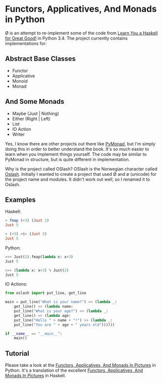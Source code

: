 # Functors, Applicatives, And Monads in Python

Ø is an attempt to re-implement some of the code from 
[Learn You a Haskell for Great Good!](http://learnyouahaskell.com/) in
Python 3.4. The project currently contains implementations for:

## Abstract Base Classes

 - Functor
 - Applicative
 - Monoid
 - Monad

## And Some Monads
 
 - Maybe (Just | Nothing)
 - Either (Right | Left)
 - List
 - IO Action
 - Writer

Yes, I know there are other projects out there like 
[PyMonad](https://bitbucket.org/jason_delaat/pymonad/), but I'm simply doing 
this in order to better understand the book. It's so much easier to learn when 
you implement things yourself. The code may be similar to PyMonad in structure, 
but is quite different in implementation.

Why is the project called OSlash? OSlash is the Norwegian character called 
[Oslash](http://en.wikipedia.org/wiki/Ø). Initially I wanted to create a 
project that used Ø and ø (unicode) for the project name and modules. It didn't 
work out well, so I renamed it to Oslash. 

## Examples

Haskell:
```haskell
> fmap (+3) (Just 2)
Just 5

> (+3) <$> (Just 2)
Just 5
```

Python:
```python
>>> Just(2).fmap(lambda x: x+3)
Just 5

>>> (lambda x: x+3) % Just(2)
Just 5

```

IO Actions:

```python
from oslash import put_line, get_line

main = put_line("What is your name?") >> (lambda _:
    get_line() >> (lambda name:
    put_line("What is your age?") >> (lambda _:
    get_line() >> (lambda age:
    put_line("Hello " + name + "!") >> (lambda _:
    put_line("You are " + age + " years old"))))))

if __name__ == "__main__":
    main()
```

## Tutorial

Please take a look at the [Functors, Applicatives, And Monads In Pictures](https://github.com/dbrattli/oslash/wiki/Functors,-Applicatives,-And-Monads-In-Pictures) 
in Python. It's a translation of the excellent [Functors, Applicatives, And Monads In Pictures](adit.io/posts/2013-04-17-functors,_applicatives,_and_monads_in_pictures.html) 
in Haskell.
